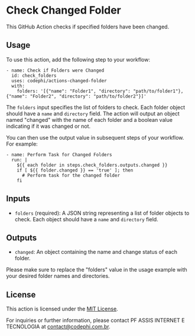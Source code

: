 # Check Changed Folder

This GitHub Action checks if specified folders have been changed.

## Usage

To use this action, add the following step to your workflow:

```
- name: Check if Folders were Changed
  id: check_folders
  uses: codephi/actions-changed-folder
  with:
    folders: '[{"name": "Folder1", "directory": "path/to/folder1"}, {"name": "Folder2", "directory": "path/to/folder2"}]'
```

The `folders` input specifies the list of folders to check. Each folder object should have a `name` and `directory` field. The action will output an object named "changed" with the name of each folder and a boolean value indicating if it was changed or not.

You can then use the output value in subsequent steps of your workflow. For example:

```
- name: Perform Task for Changed Folders
  run: |
    ${{ each folder in steps.check_folders.outputs.changed }}
    if [ ${{ folder.changed }} == 'true' ]; then
      # Perform task for the changed folder
    fi
```

## Inputs

- `folders` (required): A JSON string representing a list of folder objects to check. Each object should have a `name` and `directory` field.

## Outputs

- `changed`: An object containing the name and change status of each folder.

Please make sure to replace the "folders" value in the usage example with your desired folder names and directories.

## License

This action is licensed under the [MIT License](LICENSE).

For inquiries or further information, please contact PF ASSIS INTERNET E TECNOLOGIA at contact@codephi.com.br.

